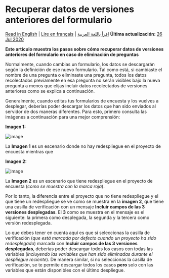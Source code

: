 # Recuperar datos de versiones anteriores del formulario
<a href="../recovering_previous_formdata.html">Read in English</a> | <a href="../fr/recovering_previous_formdata.html">Lire en français</a> | <a href="../ar/recovering_previous_formdata.html">اقرأ باللغة العربية</a>
**Última actualización:** <a href="https://github.com/kobotoolbox/docs/blob/6c4fc8e55497e4a00b39095f090a6f43eb01c37b/source/recovering_previous_formdata.md" class="reference">26 Jul 2020</a>

**Este artículo muestra los pasos sobre cómo recuperar datos de versiones anteriores del formulario en caso de eliminación de preguntas**

Normalmente, cuando cambias un formulario, los datos se descargarán según la definición de ese nuevo formulario. Tal como está, si cambiaste el nombre de una pregunta o eliminaste una pregunta, todos los datos recolectados previamente en esa pregunta no serán visibles bajo la nueva pregunta a menos que elijas incluir datos recolectados de versiones anteriores como se explica a continuación.

Generalmente, cuando editas tus formularios de encuesta y los vuelves a desplegar, deberías poder descargar los datos que han sido enviados al servidor de dos maneras diferentes. Para esto, primero consulta las imágenes a continuación para una mejor comprensión:

**Imagen 1:**

![image](/images/recovering_previous_formdata/no_redeployment.jpg)

La **Imagen 1** es un escenario donde no hay redespliegue en el proyecto de encuesta mientras que

**Imagen 2:**

![image](/images/recovering_previous_formdata/redeployment.jpg)

La **Imagen 2** es un escenario que tiene redespliegue en el proyecto de encuesta (*como se muestra con la marca roja*).

Por lo tanto, la diferencia entre el proyecto que no tiene redespliegue y el que tiene un redespliegue se ve como se muestra en la **imagen 2**, que tiene una casilla de verificación con un mensaje **Incluir campos de las 3 versiones desplegadas**. El **3** como se muestra en el mensaje es el siguiente: la primera como desplegada, la segunda y la tercera como versión redesplegada.

Lo que debes tener en cuenta aquí es que si seleccionas la casilla de verificación (*que está marcada por defecto cuando un proyecto ha sido redesplegado*) marcada con **Incluir campos de las 3 versiones desplegadas**, deberías poder descargar todos los casos con todas las variables (*incluyendo las variables que han sido eliminadas durante el despliegue reciente*). De manera similar, si no seleccionas la casilla de verificación, se te permite descargar todos los casos **pero** solo con las variables que están disponibles con el último despliegue.